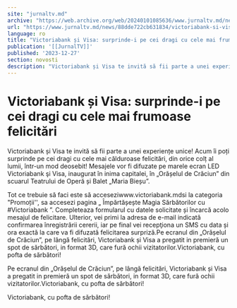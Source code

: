 ```yaml
---
site: "jurnaltv.md"
archive: "https://web.archive.org/web/20240101085636/www.jurnaltv.md/news/88dde722cb631834/victoriabank-si-visa-surprinde-i-pe-cei-dragi-cu-cele-mai-frumoase-felicitari.html"
url: "https://www.jurnaltv.md/news/88dde722cb631834/victoriabank-si-visa-surprinde-i-pe-cei-dragi-cu-cele-mai-frumoase-felicitari.html"
language: ro
title: "Victoriabank și Visa: surprinde-i pe cei dragi cu cele mai frumoase felicitări"
publication: '[[JurnalTV]]'
published: '2023-12-27'
section: novosti
description: "Victoriabank și Visa te invită să fii parte a unei experiențe unice! Acum îi poți surprinde pe cei dragi cu cele mai călduroase felicitări, din orice colț al lumii, într-un mod deosebit! Mesajele vor fi difuzate pe marele ecran LED Victoriabank şi Visa, inaugurat în inima capitalei, în „Orășelul de Crăciun” din scuarul Teatrului de Operă și Balet „Maria Bieșu”."
---
```


# Victoriabank și Visa: surprinde-i pe cei dragi cu cele mai frumoase felicitări

Victoriabank și Visa te invită să fii parte a unei experiențe unice! Acum îi poți surprinde pe cei dragi cu cele mai călduroase felicitări, din orice colț al lumii, într-un mod deosebit! Mesajele vor fi difuzate pe marele ecran LED Victoriabank şi Visa, inaugurat în inima capitalei, în „Orășelul de Crăciun” din scuarul Teatrului de Operă și Balet „Maria Bieșu”.

Tot ce trebuie să faci este să acceseziwww.victoriabank.mdsi la categoria "Promoții'', sa accesezi pagina „ Împărtășește Magia Sărbătorilor cu #Victoriabank ”. Completeaza formularul cu datele solicitate și încarcă acolo mesajul de felicitare. Ulterior, vei primi la adresa de e-mail indicată confirmarea înregistrării cererii, iar pe final vei recepţiona un SMS cu data și ora exactă la care va fi difuzată felicitarea surpriză.Pe ecranul din „Orășelul de Crăciun”, pe lângă felicitări, Victoriabank și Visa a pregatit in premieră un spot de sărbători, in format 3D, care fură ochii vizitatorilor.Victoriabank, cu pofta de sărbători!

Pe ecranul din „Orășelul de Crăciun”, pe lângă felicitări, Victoriabank și Visa a pregatit in premieră un spot de sărbători, in format 3D, care fură ochii vizitatorilor.Victoriabank, cu pofta de sărbători!

Victoriabank, cu pofta de sărbători!
